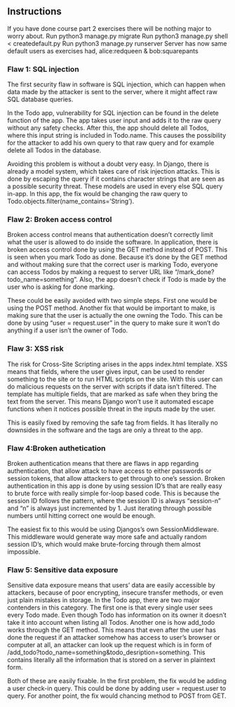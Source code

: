 ## Instructions
If you have done course part 2 exercises there will be nothing major to worry about.
Run python3 manage.py migrate
Run python3 manage.py shell < createdefault.py
Run python3 manage.py runserver
Server has now same default users as exercises had, alice:redqueen & bob:squarepants

### Flaw 1: SQL injection
The first security flaw in software is SQL injection, which can happen when data made by the attacker is sent to the server, where it might affect raw SQL database queries.

In the Todo app, vulnerability for SQL injection can be found in the delete function of the app. The app takes user input and adds it to the raw query without any safety checks. After this, the app should delete all Todos, where this input string is included in Todo.name. This causes the possibility for the attacker to add his own query to that raw query and for example delete all Todos in the database. 

Avoiding this problem is without a doubt very easy. In Django, there is already a model system, which takes care of risk injection attacks. This is done by escaping the query if it contains character strings that are seen as a possible security threat. These models are used in every else SQL query in-app. In this app, the fix would be changing the raw query to Todo.objects.filter(name_contains=’String’).

### Flaw 2: Broken access control
Broken access control means that authentication doesn’t correctly limit what the user is allowed to do inside the software. 
In application, there is broken access control done by using the GET method instead of POST. This is seen when you mark Todo as done. Because it’s done by the GET method and without making sure that the correct user is marking Todo, everyone can access Todos by making a request to server URL like “/mark_done?todo_name=something”. Also, the app doesn’t check if Todo is made by the user who is asking for done marking.

These could be easily avoided with two simple steps. First one would be using the POST method. Another fix that would be important to make, is making sure that the user is actually the one owning the Todo. This can be done by using “user = request.user” in the query to make sure it won’t do anything if a user isn’t the owner of Todo.

### Flaw 3: XSS risk
The risk for Cross-Site Scripting arises in the apps index.html template. XSS means that fields, where the user gives input, can be used to render something to the site or to run HTML scripts on the site. With this user can do malicious requests on the server with scripts if data isn’t filtered. The template has multiple fields, that are marked as safe when they bring the text from the server. This means Django won’t use it automated escape functions when it notices possible threat in the inputs made by the user. 

This is easily fixed by removing the safe tag from fields. It has literally no downsides in the software and the tags are only a threat to the app.

### Flaw 4:Broken authetication
Broken authentication means that there are flaws in app regarding authentication, that allow attack to have access to either passwords or session tokens, that allow attackers to get through to one’s session.
Broken authentication in this app is done by using session ID’s that are really easy to brute force with really simple for-loop based code. This is because the session ID follows the pattern, where the session ID is always “session-n” and “n” is always just incremented by 1. Just iterating through possible numbers until hitting correct one would be enough. 

The easiest fix to this would be using Djangos’s own SessionMiddleware. This middleware would generate way more safe and actually random session ID’s, which would make brute-forcing through them almost impossible.

### Flaw 5: Sensitive data exposure

Sensitive data exposure means that users’ data are easily accessible by attackers, because of poor encrypting, insecure transfer methods, or even just plain mistakes in storage. In the Todo app, there are two major contenders in this category. The first one is that every single user sees every Todo made. Even though Todo has information on its owner it doesn’t take it into account when listing all Todos. Another one is how add_todo works through the GET method. This means that even after the user has done the request if an attacker somehow has access to user’s browser or computer at all, an attacker can look up the request which is in form of /add_todo?todo_name=something&todo_desription=something. This contains literally all the information that is stored on a server in plaintext form.

Both of these are easily fixable. In the first problem, the fix would be adding a user check-in query. This could be done by adding user = request.user to query. For another point, the fix would chancing method to POST from GET. 
